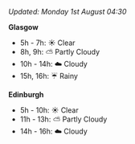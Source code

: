 *Updated: Monday 1st August 04:30*

**Glasgow**

* 5h - 7h: :sunny: Clear
* 8h, 9h: :partly_sunny: Partly Cloudy
* 10h - 14h: :cloud: Cloudy
* 15h, 16h: :umbrella: Rainy

**Edinburgh**

* 5h - 10h: :sunny: Clear
* 11h - 13h: :partly_sunny: Partly Cloudy
* 14h - 16h: :cloud: Cloudy
